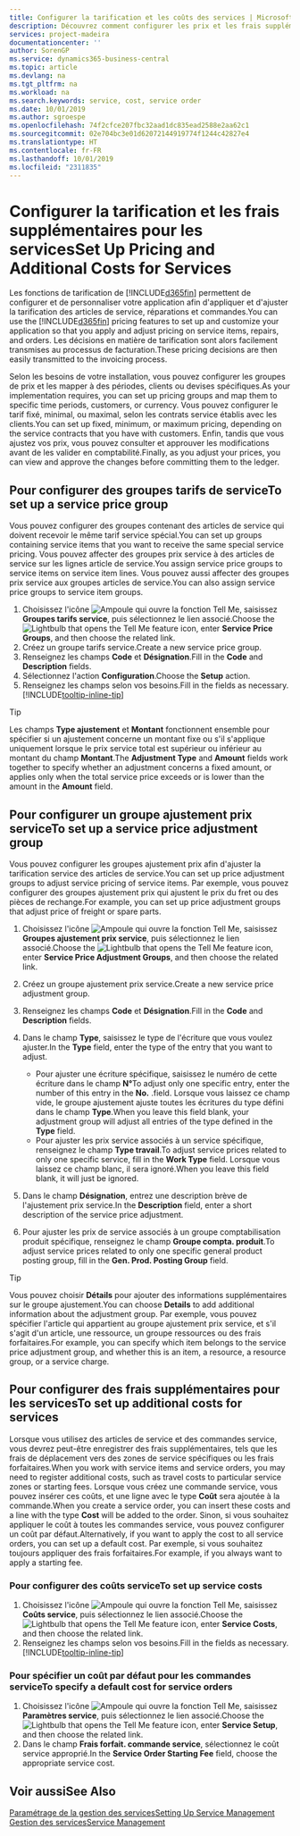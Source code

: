 ```yaml
---
title: Configurer la tarification et les coûts des services | Microsoft Docs
description: Découvrez comment configurer les prix et les frais supplémentaires des services.
services: project-madeira
documentationcenter: ''
author: SorenGP
ms.service: dynamics365-business-central
ms.topic: article
ms.devlang: na
ms.tgt_pltfrm: na
ms.workload: na
ms.search.keywords: service, cost, service order
ms.date: 10/01/2019
ms.author: sgroespe
ms.openlocfilehash: 74f2cfce207fbc32aad1dc835ead2588e2aa62c1
ms.sourcegitcommit: 02e704bc3e01d62072144919774f1244c42827e4
ms.translationtype: HT
ms.contentlocale: fr-FR
ms.lasthandoff: 10/01/2019
ms.locfileid: "2311835"
---
```

# <a name="set-up-pricing-and-additional-costs-for-services"></a><span data-ttu-id="13079-103">Configurer la tarification et les frais supplémentaires pour les services</span><span class="sxs-lookup"><span data-stu-id="13079-103">Set Up Pricing and Additional Costs for Services</span></span>
<span data-ttu-id="13079-104">Les fonctions de tarification de [!INCLUDE[d365fin](includes/d365fin_md.md)] permettent de configurer et de personnaliser votre application afin d'appliquer et d'ajuster la tarification des articles de service, réparations et commandes.</span><span class="sxs-lookup"><span data-stu-id="13079-104">You can use the [!INCLUDE[d365fin](includes/d365fin_md.md)] pricing features to set up and customize your application so that you apply and adjust pricing on service items, repairs, and orders.</span></span> <span data-ttu-id="13079-105">Les décisions en matière de tarification sont alors facilement transmises au processus de facturation.</span><span class="sxs-lookup"><span data-stu-id="13079-105">These pricing decisions are then easily transmitted to the invoicing process.</span></span>  
  
<span data-ttu-id="13079-106">Selon les besoins de votre installation, vous pouvez configurer les groupes de prix et les mapper à des périodes, clients ou devises spécifiques.</span><span class="sxs-lookup"><span data-stu-id="13079-106">As your implementation requires, you can set up pricing groups and map them to specific time periods, customers, or currency.</span></span> <span data-ttu-id="13079-107">Vous pouvez configurer le tarif fixé, minimal, ou maximal, selon les contrats service établis avec les clients.</span><span class="sxs-lookup"><span data-stu-id="13079-107">You can set up fixed, minimum, or maximum pricing, depending on the service contracts that you have with customers.</span></span> <span data-ttu-id="13079-108">Enfin, tandis que vous ajustez vos prix, vous pouvez consulter et approuver les modifications avant de les valider en comptabilité.</span><span class="sxs-lookup"><span data-stu-id="13079-108">Finally, as you adjust your prices, you can view and approve the changes before committing them to the ledger.</span></span>  

## <a name="to-set-up-a-service-price-group"></a><span data-ttu-id="13079-109">Pour configurer des groupes tarifs de service</span><span class="sxs-lookup"><span data-stu-id="13079-109">To set up a service price group</span></span>
<span data-ttu-id="13079-110">Vous pouvez configurer des groupes contenant des articles de service qui doivent recevoir le même tarif service spécial.</span><span class="sxs-lookup"><span data-stu-id="13079-110">You can set up groups containing service items that you want to receive the same special service pricing.</span></span> <span data-ttu-id="13079-111">Vous pouvez affecter des groupes prix service à des articles de service sur les lignes article de service.</span><span class="sxs-lookup"><span data-stu-id="13079-111">You assign service price groups to service items on service item lines.</span></span> <span data-ttu-id="13079-112">Vous pouvez aussi affecter des groupes prix service aux groupes articles de service.</span><span class="sxs-lookup"><span data-stu-id="13079-112">You can also assign service price groups to service item groups.</span></span>  

1. <span data-ttu-id="13079-113">Choisissez l'icône ![Ampoule qui ouvre la fonction Tell Me](media/ui-search/search_small.png "Dites-moi ce que vous voulez faire"), saisissez **Groupes tarifs service**, puis sélectionnez le lien associé.</span><span class="sxs-lookup"><span data-stu-id="13079-113">Choose the ![Lightbulb that opens the Tell Me feature](media/ui-search/search_small.png "Tell me what you want to do") icon, enter **Service Price Groups**, and then choose the related link.</span></span>  
2. <span data-ttu-id="13079-114">Créez un groupe tarifs service.</span><span class="sxs-lookup"><span data-stu-id="13079-114">Create a new service price group.</span></span>  
3. <span data-ttu-id="13079-115">Renseignez les champs **Code** et **Désignation**.</span><span class="sxs-lookup"><span data-stu-id="13079-115">Fill in the **Code** and **Description** fields.</span></span>  
4. <span data-ttu-id="13079-116">Sélectionnez l'action **Configuration**.</span><span class="sxs-lookup"><span data-stu-id="13079-116">Choose the **Setup** action.</span></span>  
2. <span data-ttu-id="13079-117">Renseignez les champs selon vos besoins.</span><span class="sxs-lookup"><span data-stu-id="13079-117">Fill in the fields as necessary.</span></span> [!INCLUDE[tooltip-inline-tip](includes/tooltip-inline-tip_md.md)]  

 > [!Tip]
 > <span data-ttu-id="13079-118">Les champs **Type ajustement** et **Montant** fonctionnent ensemble pour spécifier si un ajustement concerne un montant fixe ou s'il s'applique uniquement lorsque le prix service total est supérieur ou inférieur au montant du champ **Montant**.</span><span class="sxs-lookup"><span data-stu-id="13079-118">The **Adjustment Type** and **Amount** fields work together to specify whether an adjustment concerns a fixed amount, or applies only when the total service price exceeds or is lower than the amount in the **Amount** field.</span></span>  

## <a name="to-set-up-a-service-price-adjustment-group"></a><span data-ttu-id="13079-119">Pour configurer un groupe ajustement prix service</span><span class="sxs-lookup"><span data-stu-id="13079-119">To set up a service price adjustment group</span></span>  
<span data-ttu-id="13079-120">Vous pouvez configurer les groupes ajustement prix afin d'ajuster la tarification service des articles de service.</span><span class="sxs-lookup"><span data-stu-id="13079-120">You can set up price adjustment groups to adjust service pricing of service items.</span></span> <span data-ttu-id="13079-121">Par exemple, vous pouvez configurer des groupes ajustement prix qui ajustent le prix du fret ou des pièces de rechange.</span><span class="sxs-lookup"><span data-stu-id="13079-121">For example, you can set up price adjustment groups that adjust price of freight or spare parts.</span></span>  
  
1. <span data-ttu-id="13079-122">Choisissez l'icône ![Ampoule qui ouvre la fonction Tell Me](media/ui-search/search_small.png "Dites-moi ce que vous voulez faire"), saisissez **Groupes ajustement prix service**, puis sélectionnez le lien associé.</span><span class="sxs-lookup"><span data-stu-id="13079-122">Choose the ![Lightbulb that opens the Tell Me feature](media/ui-search/search_small.png "Tell me what you want to do") icon, enter **Service Price Adjustment Groups**, and then choose the related link.</span></span>  
2. <span data-ttu-id="13079-123">Créez un groupe ajustement prix service.</span><span class="sxs-lookup"><span data-stu-id="13079-123">Create a new service price adjustment group.</span></span>  
3. <span data-ttu-id="13079-124">Renseignez les champs **Code** et **Désignation**.</span><span class="sxs-lookup"><span data-stu-id="13079-124">Fill in the **Code** and **Description** fields.</span></span>  
4. <span data-ttu-id="13079-125">Dans le champ **Type**, saisissez le type de l'écriture que vous voulez ajuster.</span><span class="sxs-lookup"><span data-stu-id="13079-125">In the **Type** field, enter the type of the entry that you want to adjust.</span></span>  
  
    * <span data-ttu-id="13079-126">Pour ajuster une écriture spécifique, saisissez le numéro de cette écriture dans le champ **N°**</span><span class="sxs-lookup"><span data-stu-id="13079-126">To adjust only one specific entry, enter the number of this entry in the **No.**</span></span> <span data-ttu-id="13079-127">.</span><span class="sxs-lookup"><span data-stu-id="13079-127">field.</span></span> <span data-ttu-id="13079-128">Lorsque vous laissez ce champ vide, le groupe ajustement ajuste toutes les écritures du type défini dans le champ **Type**.</span><span class="sxs-lookup"><span data-stu-id="13079-128">When you leave this field blank, your adjustment group will adjust all entries of the type defined in the **Type** field.</span></span>  
    * <span data-ttu-id="13079-129">Pour ajuster les prix service associés à un service spécifique, renseignez le champ **Type travail**.</span><span class="sxs-lookup"><span data-stu-id="13079-129">To adjust service prices related to only one specific service, fill in the **Work Type** field.</span></span> <span data-ttu-id="13079-130">Lorsque vous laissez ce champ blanc, il sera ignoré.</span><span class="sxs-lookup"><span data-stu-id="13079-130">When you leave this field blank, it will just be ignored.</span></span>  
  
5. <span data-ttu-id="13079-131">Dans le champ **Désignation**, entrez une description brève de l'ajustement prix service.</span><span class="sxs-lookup"><span data-stu-id="13079-131">In the **Description** field, enter a short description of the service price adjustment.</span></span>  
6. <span data-ttu-id="13079-132">Pour ajuster les prix de service associés à un groupe comptabilisation produit spécifique, renseignez le champ **Groupe compta. produit**.</span><span class="sxs-lookup"><span data-stu-id="13079-132">To adjust service prices related to only one specific general product posting group, fill in the **Gen. Prod. Posting Group** field.</span></span>

> [!Tip]
> <span data-ttu-id="13079-133">Vous pouvez choisir **Détails** pour ajouter des informations supplémentaires sur le groupe ajustement.</span><span class="sxs-lookup"><span data-stu-id="13079-133">You can choose **Details** to add additional information about the adjustment group.</span></span> <span data-ttu-id="13079-134">Par exemple, vous pouvez spécifier l'article qui appartient au groupe ajustement prix service, et s'il s'agit d'un article, une ressource, un groupe ressources ou des frais forfaitaires.</span><span class="sxs-lookup"><span data-stu-id="13079-134">For example, you can specify which item belongs to the service price adjustment group, and whether this is an item, a resource, a resource group, or a service charge.</span></span>  

## <a name="to-set-up-additional-costs-for-services"></a><span data-ttu-id="13079-135">Pour configurer des frais supplémentaires pour les services</span><span class="sxs-lookup"><span data-stu-id="13079-135">To set up additional costs for services</span></span>
<span data-ttu-id="13079-136">Lorsque vous utilisez des articles de service et des commandes service, vous devrez peut-être enregistrer des frais supplémentaires, tels que les frais de déplacement vers des zones de service spécifiques ou les frais forfaitaires.</span><span class="sxs-lookup"><span data-stu-id="13079-136">When you work with service items and service orders, you may need to register additional costs, such as travel costs to particular service zones or starting fees.</span></span> <span data-ttu-id="13079-137">Lorsque vous créez une commande service, vous pouvez insérer ces coûts, et une ligne avec le type **Coût** sera ajoutée à la commande.</span><span class="sxs-lookup"><span data-stu-id="13079-137">When you create a service order, you can insert these costs and a line with the type **Cost** will be added to the order.</span></span> <span data-ttu-id="13079-138">Sinon, si vous souhaitez appliquer le coût à toutes les commandes service, vous pouvez configurer un coût par défaut.</span><span class="sxs-lookup"><span data-stu-id="13079-138">Alternatively, if you want to apply the cost to all service orders, you can set up a default cost.</span></span> <span data-ttu-id="13079-139">Par exemple, si vous souhaitez toujours appliquer des frais forfaitaires.</span><span class="sxs-lookup"><span data-stu-id="13079-139">For example, if you always want to apply a starting fee.</span></span>
  
### <a name="to-set-up-service-costs"></a><span data-ttu-id="13079-140">Pour configurer des coûts service</span><span class="sxs-lookup"><span data-stu-id="13079-140">To set up service costs</span></span>
1. <span data-ttu-id="13079-141">Choisissez l'icône ![Ampoule qui ouvre la fonction Tell Me](media/ui-search/search_small.png "Dites-moi ce que vous voulez faire"), saisissez **Coûts service**, puis sélectionnez le lien associé.</span><span class="sxs-lookup"><span data-stu-id="13079-141">Choose the ![Lightbulb that opens the Tell Me feature](media/ui-search/search_small.png "Tell me what you want to do") icon, enter **Service Costs**, and then choose the related link.</span></span> 
2. <span data-ttu-id="13079-142">Renseignez les champs selon vos besoins.</span><span class="sxs-lookup"><span data-stu-id="13079-142">Fill in the fields as necessary.</span></span> [!INCLUDE[tooltip-inline-tip](includes/tooltip-inline-tip_md.md)]  

### <a name="to-specify-a-default-cost-for-service-orders"></a><span data-ttu-id="13079-143">Pour spécifier un coût par défaut pour les commandes service</span><span class="sxs-lookup"><span data-stu-id="13079-143">To specify a default cost for service orders</span></span>
1. <span data-ttu-id="13079-144">Choisissez l'icône ![Ampoule qui ouvre la fonction Tell Me](media/ui-search/search_small.png "Dites-moi ce que vous voulez faire"), saisissez **Paramètres service**, puis sélectionnez le lien associé.</span><span class="sxs-lookup"><span data-stu-id="13079-144">Choose the ![Lightbulb that opens the Tell Me feature](media/ui-search/search_small.png "Tell me what you want to do") icon, enter **Service Setup**, and then choose the related link.</span></span> 
2. <span data-ttu-id="13079-145">Dans le champ **Frais forfait. commande service**, sélectionnez le coût service approprié.</span><span class="sxs-lookup"><span data-stu-id="13079-145">In the **Service Order Starting Fee** field, choose the appropriate service cost.</span></span>

## <a name="see-also"></a><span data-ttu-id="13079-146">Voir aussi</span><span class="sxs-lookup"><span data-stu-id="13079-146">See Also</span></span>
[<span data-ttu-id="13079-147">Paramétrage de la gestion des services</span><span class="sxs-lookup"><span data-stu-id="13079-147">Setting Up Service Management</span></span>](service-setup-service.md)  
[<span data-ttu-id="13079-148">Gestion des services</span><span class="sxs-lookup"><span data-stu-id="13079-148">Service Management</span></span>](service-service.md)  
